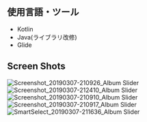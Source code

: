 ## 使用言語・ツール
  * Kotlin
  * Java(ライブラリ改修)
  * Glide

## Screen Shots
![Screenshot_20190307-210926_Album Slider](https://user-images.githubusercontent.com/45314029/54102741-01fafb80-440d-11e9-8a73-ac12c3944f10.jpg)
![Screenshot_20190307-212410_Album Slider](https://user-images.githubusercontent.com/45314029/54102742-02939200-440d-11e9-8854-abeae7e204ff.jpg)
![Screenshot_20190307-210910_Album Slider](https://user-images.githubusercontent.com/45314029/54102743-02939200-440d-11e9-8405-e42b8cf619fb.jpg)
![Screenshot_20190307-210917_Album Slider](https://user-images.githubusercontent.com/45314029/54102740-01fafb80-440d-11e9-92d8-1d57785ad5b7.jpg)
![SmartSelect_20190307-211636_Album Slider](https://user-images.githubusercontent.com/45314029/54102558-4a65e980-440c-11e9-8cd7-beda5684d4ca.gif)
